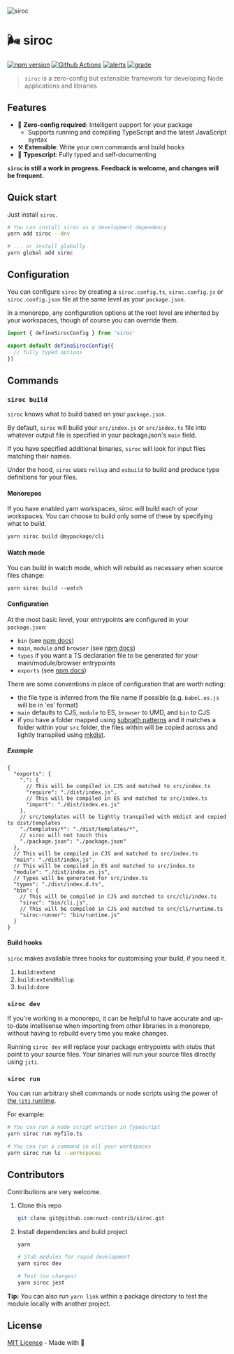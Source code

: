 ![siroc](https://user-images.githubusercontent.com/904724/101661809-0375af80-3a49-11eb-9c82-0b84306f9fc7.png)


# 🌬️ siroc

[![npm version][npm-version-src]][npm-version-href]
[![Github Actions][github-actions-src]][github-actions-href]
[![alerts][alerts-src]][alerts-href]
[![grade][grade-src]][grade-href]
<!-- [![npm downloads][npm-downloads-src]][npm-downloads-href] -->

> `siroc` is a zero-config but extensible framework for developing Node applications and libraries

## Features

- 💯 **Zero-config required**: Intelligent support for your package
  - Supports running and compiling TypeScript and the latest JavaScript syntax
- ⚒️ **Extensible**: Write your own commands and build hooks
- 💪 **Typescript**: Fully typed and self-documenting

**`siroc` is still a work in progress. Feedback is welcome, and changes will be frequent.**

## Quick start

Just install `siroc`.

```bash
# You can install siroc as a development dependency
yarn add siroc --dev

# ... or install globally
yarn global add siroc
```

## Configuration

You can configure `siroc` by creating a `siroc.config.ts`, `siroc.config.js` or `siroc.config.json` file at the same level as your `package.json`.

In a monorepo, any configuration options at the root level are inherited by your workspaces, though of course you can override them.

```js
import { defineSirocConfig } from 'siroc'

export default defineSirocConfig({
  // fully typed options
})
```

## Commands

### `siroc build`

`siroc` knows what to build based on your `package.json`.

By default, `siroc` will build your `src/index.js` or `src/index.ts` file into whatever output file is specified in your package.json's `main` field.

If you have specified additional binaries, `siroc` will look for input files matching their names.

Under the hood, `siroc` uses `rollup` and `esbuild` to build and produce type definitions for your files.

#### Monorepos

If you have enabled yarn workspaces, siroc will build each of your workspaces. You can choose to build only some of these by specifying what to build.

```bash
yarn siroc build @mypackage/cli
```

#### Watch mode

You can build in watch mode, which will rebuild as necessary when source files change:

```
yarn siroc build --watch
```

#### Configuration

At the most basic level, your entrypoints are configured in your `package.json`:

- `bin` (see [npm docs](https://docs.npmjs.com/files/package.json#bin))
- `main`, `module` and `browser` (see [npm docs](https://docs.npmjs.com/files/package.json#main))
- `types` if you want a TS declaration file to be generated for your main/module/browser entrypoints
- `exports` (see [npm docs](https://nodejs.org/api/packages.html#packages_conditional_exports))

There are some conventions in place of configuration that are worth noting:
* the file type is inferred from the file name if possible (e.g. `babel.es.js` will be in 'es' format)
* `main` defaults to CJS, `module` to ES, `browser` to UMD, and `bin` to CJS
* if you have a folder mapped using [subpath patterns](https://nodejs.org/api/packages.html#packages_subpath_patterns) and it matches a folder within your `src` folder, the files within will be copied across and lightly transpiled using [mkdist](https://github.com/unjsio/mkdist).

##### Example
```json5
{
  "exports": {
    ".": {
      // This will be compiled in CJS and matched to src/index.ts
      "require": "./dist/index.js",
      // This will be compiled in ES and matched to src/index.ts
      "import": "./dist/index.es.js"
    },
    // src/templates will be lightly transpiled with mkdist and copied to dist/templates
    "./templates/*": "./dist/templates/*",
    // siroc will not touch this
    "./package.json": "./package.json"
  },
  // This will be compiled in CJS and matched to src/index.ts
  "main": "./dist/index.js",
  // This will be compiled in ES and matched to src/index.ts
  "module": "./dist/index.es.js",
  // Types will be generated for src/index.ts
  "types": "./dist/index.d.ts",
  "bin": {
    // This will be compiled in CJS and matched to src/cli/index.ts
    "siroc": "bin/cli.js",
    // This will be compiled in CJS and matched to src/cli/runtime.ts
    "siroc-runner": "bin/runtime.js"
  }
}
```

#### Build hooks

`siroc` makes available three hooks for customising your build, if you need it.

1. `build:extend`
1. `build:extendRollup`
1. `build:done`

### `siroc dev`

If you're working in a monorepo, it can be helpful to have accurate and up-to-date intellisense when importing from other libraries in a monorepo, without having to rebuild every time you make changes.

Running `siroc dev` will replace your package entrypoints with stubs that point to your source files. Your binaries will run your source files directly using `jiti`.

### `siroc run`

You can run arbitrary shell commands or node scripts using the power of [the `jiti` runtime](https://github.com/nuxt-contrib/jiti).

For example:

```bash
# You can run a node script written in TypeScript
yarn siroc run myfile.ts

# You can run a command in all your workspaces
yarn siroc run ls --workspaces
```

## Contributors

Contributions are very welcome.

1. Clone this repo

   ```bash
   git clone git@github.com:nuxt-contrib/siroc.git
   ```

2. Install dependencies and build project

   ```bash
   yarn

   # Stub modules for rapid development
   yarn siroc dev

   # Test (on changes)
   yarn siroc jest
   ```

**Tip:** You can also run `yarn link` within a package directory to test the module locally with another project.

## License

[MIT License](./LICENCE) - Made with 💖


<!-- Badges -->
[npm-version-src]: https://img.shields.io/npm/v/siroc?style=flat-square
[npm-version-href]: https://npmjs.com/package/siroc

[npm-downloads-src]: https://img.shields.io/npm/dm/siroc?style=flat-square
[npm-downloads-href]: https://npmjs.com/package/siroc

[github-actions-src]: https://img.shields.io/github/workflow/status/nuxt-contrib/siroc/ci/main?style=flat-square
[github-actions-href]: https://github.com/nuxt-contrib/siroc/actions?query=workflow%3Aci

[alerts-src]: https://img.shields.io/lgtm/alerts/github/nuxt-contrib/siroc?style=flat-square
[alerts-href]: https://lgtm.com/projects/g/nuxt-contrib/siroc

[grade-src]: https://img.shields.io/lgtm/grade/javascript/github/nuxt-contrib/siroc?style=flat-square
[grade-href]: https://lgtm.com/projects/g/nuxt-contrib/siroc
